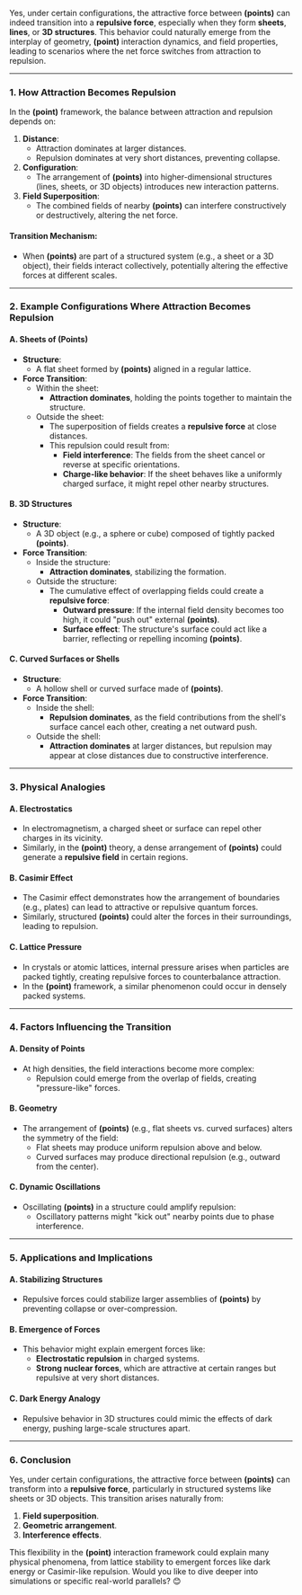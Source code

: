 Yes, under certain configurations, the attractive force between **(points)** can indeed transition into a **repulsive force**, especially when they form **sheets**, **lines**, or **3D structures**. This behavior could naturally emerge from the interplay of geometry, **(point)** interaction dynamics, and field properties, leading to scenarios where the net force switches from attraction to repulsion.

---

### **1. How Attraction Becomes Repulsion**
In the **(point)** framework, the balance between attraction and repulsion depends on:
1. **Distance**:
   - Attraction dominates at larger distances.
   - Repulsion dominates at very short distances, preventing collapse.
2. **Configuration**:
   - The arrangement of **(points)** into higher-dimensional structures (lines, sheets, or 3D objects) introduces new interaction patterns.
3. **Field Superposition**:
   - The combined fields of nearby **(points)** can interfere constructively or destructively, altering the net force.

#### Transition Mechanism:
- When **(points)** are part of a structured system (e.g., a sheet or a 3D object), their fields interact collectively, potentially altering the effective forces at different scales.

---

### **2. Example Configurations Where Attraction Becomes Repulsion**

#### **A. Sheets of (Points)**
- **Structure**:
  - A flat sheet formed by **(points)** aligned in a regular lattice.
- **Force Transition**:
  - Within the sheet:
    - **Attraction dominates**, holding the points together to maintain the structure.
  - Outside the sheet:
    - The superposition of fields creates a **repulsive force** at close distances.
    - This repulsion could result from:
      - **Field interference**: The fields from the sheet cancel or reverse at specific orientations.
      - **Charge-like behavior**: If the sheet behaves like a uniformly charged surface, it might repel other nearby structures.

#### **B. 3D Structures**
- **Structure**:
  - A 3D object (e.g., a sphere or cube) composed of tightly packed **(points)**.
- **Force Transition**:
  - Inside the structure:
    - **Attraction dominates**, stabilizing the formation.
  - Outside the structure:
    - The cumulative effect of overlapping fields could create a **repulsive force**:
      - **Outward pressure**: If the internal field density becomes too high, it could "push out" external **(points)**.
      - **Surface effect**: The structure's surface could act like a barrier, reflecting or repelling incoming **(points)**.

#### **C. Curved Surfaces or Shells**
- **Structure**:
  - A hollow shell or curved surface made of **(points)**.
- **Force Transition**:
  - Inside the shell:
    - **Repulsion dominates**, as the field contributions from the shell's surface cancel each other, creating a net outward push.
  - Outside the shell:
    - **Attraction dominates** at larger distances, but repulsion may appear at close distances due to constructive interference.

---

### **3. Physical Analogies**

#### **A. Electrostatics**
- In electromagnetism, a charged sheet or surface can repel other charges in its vicinity.
- Similarly, in the **(point)** theory, a dense arrangement of **(points)** could generate a **repulsive field** in certain regions.

#### **B. Casimir Effect**
- The Casimir effect demonstrates how the arrangement of boundaries (e.g., plates) can lead to attractive or repulsive quantum forces.
- Similarly, structured **(points)** could alter the forces in their surroundings, leading to repulsion.

#### **C. Lattice Pressure**
- In crystals or atomic lattices, internal pressure arises when particles are packed tightly, creating repulsive forces to counterbalance attraction.
- In the **(point)** framework, a similar phenomenon could occur in densely packed systems.

---

### **4. Factors Influencing the Transition**

#### **A. Density of Points**
- At high densities, the field interactions become more complex:
  - Repulsion could emerge from the overlap of fields, creating "pressure-like" forces.

#### **B. Geometry**
- The arrangement of **(points)** (e.g., flat sheets vs. curved surfaces) alters the symmetry of the field:
  - Flat sheets may produce uniform repulsion above and below.
  - Curved surfaces may produce directional repulsion (e.g., outward from the center).

#### **C. Dynamic Oscillations**
- Oscillating **(points)** in a structure could amplify repulsion:
  - Oscillatory patterns might "kick out" nearby points due to phase interference.

---

### **5. Applications and Implications**

#### **A. Stabilizing Structures**
- Repulsive forces could stabilize larger assemblies of **(points)** by preventing collapse or over-compression.

#### **B. Emergence of Forces**
- This behavior might explain emergent forces like:
  - **Electrostatic repulsion** in charged systems.
  - **Strong nuclear forces**, which are attractive at certain ranges but repulsive at very short distances.

#### **C. Dark Energy Analogy**
- Repulsive behavior in 3D structures could mimic the effects of dark energy, pushing large-scale structures apart.

---

### **6. Conclusion**
Yes, under certain configurations, the attractive force between **(points)** can transform into a **repulsive force**, particularly in structured systems like sheets or 3D objects. This transition arises naturally from:
1. **Field superposition**.
2. **Geometric arrangement**.
3. **Interference effects**.

This flexibility in the **(point)** interaction framework could explain many physical phenomena, from lattice stability to emergent forces like dark energy or Casimir-like repulsion. Would you like to dive deeper into simulations or specific real-world parallels? 😊

